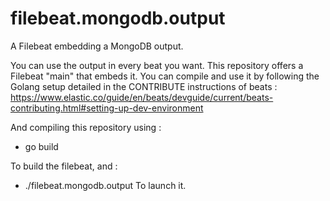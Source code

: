 # filebeat.mongodb.output
A Filebeat embedding a MongoDB output.

You can use the output in every beat you want. This repository offers a Filebeat "main" that embeds it.
You can compile and use it by following the Golang setup detailed in the CONTRIBUTE instructions of beats :
https://www.elastic.co/guide/en/beats/devguide/current/beats-contributing.html#setting-up-dev-environment

And compiling this repository using :
* go build

To build the filebeat, and :

* ./filebeat.mongodb.output
To launch it.
